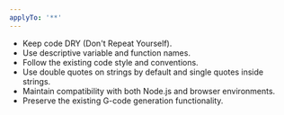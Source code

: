 ```yaml
---
applyTo: '**'
---
```


- Keep code DRY (Don't Repeat Yourself).
- Use descriptive variable and function names.
- Follow the existing code style and conventions.
- Use double quotes on strings by default and single quotes inside strings.
- Maintain compatibility with both Node.js and browser environments.
- Preserve the existing G-code generation functionality.
